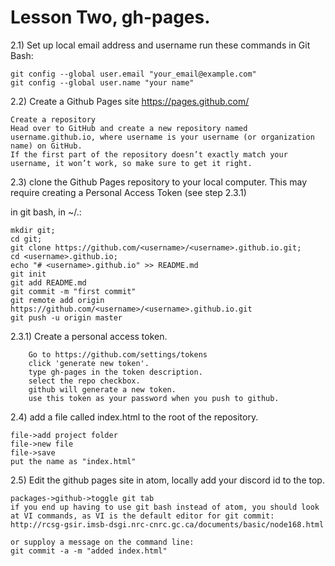 # Lesson Two, gh-pages.

2.1) Set up local email address and username
run these commands in Git Bash:

```
git config --global user.email "your_email@example.com"
git config --global user.name "your name"
```

2.2) Create a Github Pages site https://pages.github.com/

```
Create a repository
Head over to GitHub and create a new repository named username.github.io, where username is your username (or organization name) on GitHub.
If the first part of the repository doesn’t exactly match your username, it won’t work, so make sure to get it right.
```

2.3) clone the Github Pages repository to your local computer. This may require creating a Personal Access Token (see step 2.3.1)

in git bash, in ~/.:

```
mkdir git;
cd git;
git clone https://github.com/<username>/<username>.github.io.git;
cd <username>.github.io;
echo "# <username>.github.io" >> README.md
git init
git add README.md
git commit -m "first commit"
git remote add origin https://github.com/<username>/<username>.github.io.git
git push -u origin master

```

2.3.1) Create a personal access token.
```
    Go to https://github.com/settings/tokens  
    click 'generate new token'. 
    type gh-pages in the token description.
    select the repo checkbox.
    github will generate a new token. 
    use this token as your password when you push to github. 
```

2.4) add a file called index.html to the root of the repository.
```
file->add project folder
file->new file
file->save
put the name as "index.html"
```


2.5) Edit the github pages site in atom, locally add your discord id to the top.

```
packages->github->toggle git tab
if you end up having to use git bash instead of atom, you should look at VI commands, as VI is the default editor for git commit:  
http://rcsg-gsir.imsb-dsgi.nrc-cnrc.gc.ca/documents/basic/node168.html  

or supploy a message on the command line:
git commit -a -m "added index.html"
```
